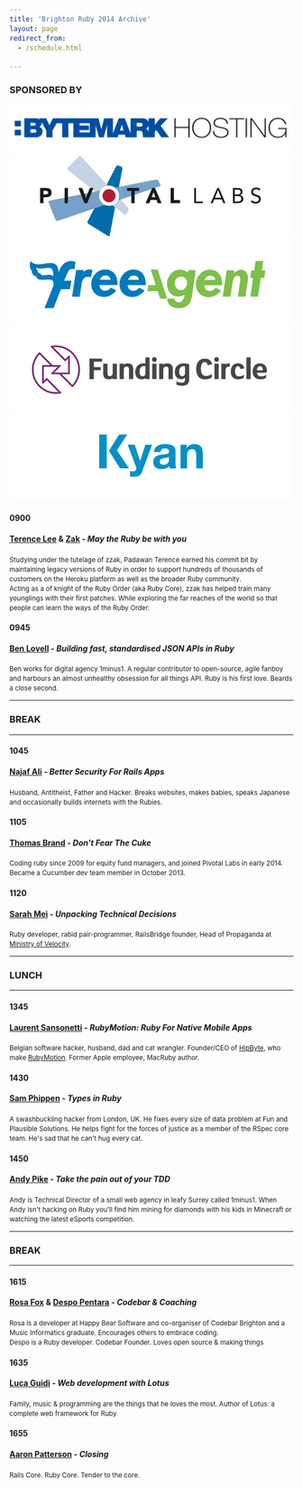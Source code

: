 ```yaml
---
title: 'Brighton Ruby 2014 Archive'
layout: page
redirect_from:
  - /schedule.html

---
```




<div class="row">
<div class="col-xs-offset-1 col-xs-10 col-sm-offset-2 col-sm-8">
<h3 class="h5 text-center">SPONSORED BY</h3>
</div>
</div>
<div class="row">
<div class="col-xs-offset-2 col-xs-8">
<a href="http://bytemark-hosting.com/r/brightonruby"><img src="/images/bytemark.jpg" class="img-responsive" alt="Bytemark Hosting" /></a>
</div>
</div>
<div class="row">
<div class="col-xs-offset-1 col-xs-5 col-sm-offset-2 col-sm-4 col-md-offset-0 col-md-3">
<a href="http://pivotallabs.com"><img src="/images/pivotal-labs.jpg" class="img-responsive" alt="Pivotal Labs" /></a>
</div>
<div class="col-xs-5 col-sm-4 col-md-offset-0 col-md-3">
<a href="http://freeagent.com"><img src="/images/freeagent.jpg" class="img-responsive" alt="Free Agent" /></a>
</div>
<div class="col-xs-offset-1 col-xs-5 col-sm-offset-2 col-sm-4 col-md-offset-0 col-md-3">
<a href="http://fundingcircle.com"><img src="/images/funding-circle.jpg" class="img-responsive" alt="Funding Circle" /></a>
</div>
<div class="col-xs-5 col-sm-4 col-md-offset-0 col-md-3">
<a href="http://kyan.com"><img src="/images/kyan.jpg" class="img-responsive" alt="Kyan" /></a>
</div>
</div>


<div class="row">
<div class="col-xs-2 col-sm-offset-2 col-sm-1"><h4>0900</h4></div>
<div class="col-xs-8 col-sm-7">
<h4><a href="http://twitter.com/hone02">Terence Lee</a> &amp; <a href="http://twitter.com/_zzak">Zak</a> - <i>May the Ruby be with you</i></h4>
<p><small>Studying under the tutelage of zzak, Padawan Terence earned his commit bit by maintaining legacy versions of Ruby in order to support hundreds of thousands of customers on the Heroku platform as well as the broader Ruby community.<br />
Acting as a of knight of the Ruby Order (aka Ruby Core), zzak has helped train many younglings with their first patches. While exploring the far reaches of the world so that people can learn the ways of the Ruby Order.</small></p>
</div>
</div>
<div class="row">
<div class="col-xs-2 col-sm-offset-2 col-sm-1"><h4>0945</h4></div>
<div class="col-xs-8 col-sm-7">
<h4><a href="http://twitter.com/benlovell">Ben Lovell</a> - <i>Building fast, standardised JSON APIs in Ruby</i></h4>
<p><small>Ben works for digital agency 1minus1. A regular contributor to open-source, agile fanboy and harbours an almost unhealthy obsession for all things API. Ruby is his first love. Beards a close second.
</small></p>
</div>
</div>

<div class="row">
<div class="col-sm-offset-2 col-xs-8">
<hr />
<h3 class="h5 text-center">BREAK</h3>
<hr />
</div>
</div>

<div class="row">
<div class="col-xs-2 col-sm-offset-2 col-sm-1"><h4>1045</h4></div>
<div class="col-xs-8 col-sm-7">
<h4><a href="http://twitter.com/alinajaf">Najaf Ali</a> - <i>Better Security For Rails Apps</i></h4>
<p><small>Husband, Antitheist, Father and Hacker. Breaks websites, makes babies, speaks Japanese and occasionally builds internets with the Rubies.</small></p>
</div>
</div>
<div class="row">
<div class="col-xs-2 col-sm-offset-2 col-sm-1"><h4>1105</h4></div>
<div class="col-xs-8 col-sm-7">
<h4><a href="http://twitter.com/tom_b025">Thomas Brand</a> - <i>Don't Fear The Cuke</i></h4>
<p><small>Coding ruby since 2009 for equity fund managers, and joined Pivotal Labs in early 2014. Became a Cucumber dev team member in October 2013.</small></p>
</div>
</div>
<div class="row">
<div class="col-xs-2 col-sm-offset-2 col-sm-1"><h4>1120</h4></div>
<div class="col-xs-8 col-sm-7">
<h4><a href="http://twitter.com/sarahmei">Sarah Mei</a> - <i>Unpacking Technical Decisions</i></h4>
<p><small>Ruby developer, rabid pair-programmer, RailsBridge founder, Head of Propaganda at <a href="http://www.minifast.co" title="Rails Pairing Consulting">Ministry of Velocity</a>.</small></p>
</div>
</div>

<div class="row">
<div class="col-sm-offset-2 col-xs-8">
<hr />
<h3 class="h5 text-center">LUNCH</h3>
<hr />
</div>
</div>

<div class="row">
<div class="col-xs-2 col-sm-offset-2 col-sm-1"><h4>1345</h4></div>
<div class="col-xs-8 col-sm-7">
<h4><a href="http://twitter.com/lrz">Laurent Sansonetti</a> - <i>RubyMotion: Ruby For Native Mobile Apps</i></h4>
<p><small>Belgian software hacker, husband, dad and cat wrangler. Founder/CEO of <a href="http://hipbyte.com" title="Hipbyte">HipByte</a>, who make <a href="http://rubymotion.com" title="iOS + Ruby = Nice">RubyMotion</a>. Former Apple employee, MacRuby author.</small></p>
</div>
</div>
<div class="row">
<div class="col-xs-2 col-sm-offset-2 col-sm-1"><h4>1430</h4></div>
<div class="col-xs-8 col-sm-7">
<h4><a href="http://twitter.com/sampphippen">Sam Phippen</a> - <i>Types in Ruby</i></h4>
<p><small>A swashbuckling hacker from London, UK. He fixes every size of data problem at Fun and Plausible Solutions. He helps fight for the forces of justice as a member of the RSpec core team. He's sad that he can't hug every cat.</small></p>
</div>
</div>
<div class="row">
<div class="col-xs-2 col-sm-offset-2 col-sm-1"><h4>1450</h4></div>
<div class="col-xs-8 col-sm-7">
<h4><a href="http://twitter.com/andypike">Andy Pike</a> - <i>Take the pain out of your TDD</i></h4>
<p><small>Andy is Technical Director of a small web agency in leafy Surrey called 1minus1. When Andy isn't hacking on Ruby you'll find him mining for diamonds with his kids in Minecraft or watching the latest eSports competition.</small></p>
</div>
</div>

<div class="row">
<div class="col-sm-offset-2 col-xs-8">
<hr />
<h3 class="h5 text-center">BREAK</h3>
<hr />
</div>
</div>

<div class="row">
<div class="col-xs-2 col-sm-offset-2 col-sm-1"><h4>1615</h4></div>
<div class="col-xs-8 col-sm-7">
<h4><a href="http://twitter.com/rosaemerald">Rosa Fox</a> &amp; <a href="http://twitter.com/despo">Despo Pentara</a> - <i>Codebar &amp; Coaching</i></h4>
<p><small>Rosa is a developer at Happy Bear Software and co-organiser of Codebar Brighton and a Music Informatics graduate. Encourages others to embrace coding.<br/>
Despo is a Ruby developer. Codebar Founder. Loves open source &amp; making things</small></p>
</div>
</div>
<div class="row">
<div class="col-xs-2 col-sm-offset-2 col-sm-1"><h4>1635</h4></div>
<div class="col-xs-8 col-sm-7">
<h4><a href="http://twitter.com/jodosha">Luca Guidi</a> - <i>Web development with Lotus</i></h4>
<p><small>Family, music &amp; programming are the things that he loves the most. Author of Lotus: a complete web framework for Ruby</small></p>
</div>
</div>
<div class="row">
<div class="col-xs-2 col-sm-offset-2 col-sm-1"><h4>1655</h4></div>
<div class="col-xs-8 col-sm-7">
<h4><a href="http://twitter.com/tenderlove">Aaron Patterson</a> - <i>Closing</i></h4>
<p><small>Rails Core. Ruby Core. Tender to the core.</small></p>
</div>
</div>
